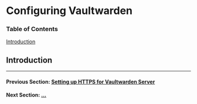 # Configuring Vaultwarden

### Table of Contents

[Introduction](#introduction)

## Introduction

---

#### Previous Section: [Setting up HTTPS for Vaultwarden Server](../https_setup/)

#### Next Section: [...]()
